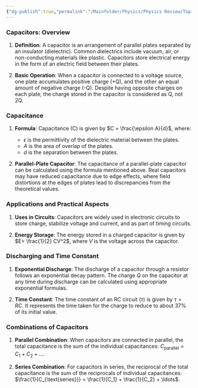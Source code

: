 ```yaml
---
{"dg-publish":true,"permalink":"/Mainfolder/Physics/Physics Review/Topics/Capacitance/"}
---
```



### Capacitors: Overview

1. **Definition**: A capacitor is an arrangement of parallel plates separated by an insulator (dielectric). Common dielectrics include vacuum, air, or non-conducting materials like plastic. Capacitors store electrical energy in the form of an electric field between their plates.

2. **Basic Operation**: When a capacitor is connected to a voltage source, one plate accumulates positive charge (+Q), and the other an equal amount of negative charge (-Q). Despite having opposite charges on each plate, the charge stored in the capacitor is considered as Q, not 2Q.

### Capacitance

1. **Formula**: Capacitance (C) is given by $C = \frac{\epsilon A}{d}$, where:
   - $\epsilon$ is the permittivity of the dielectric material between the plates.
   - $A$ is the area of overlap of the plates.
   - $d$ is the separation between the plates.

2. **Parallel-Plate Capacitor**: The capacitance of a parallel-plate capacitor can be calculated using the formula mentioned above. Real capacitors may have reduced capacitance due to edge effects, where field distortions at the edges of plates lead to discrepancies from the theoretical values.

### Applications and Practical Aspects

1. **Uses in Circuits**: Capacitors are widely used in electronic circuits to store charge, stabilize voltage and current, and as part of timing circuits.

2. **Energy Storage**: The energy stored in a charged capacitor is given by $E= \frac{1}{2} CV^2$, where $V$ is the voltage across the capacitor.

### Discharging and Time Constant

1. **Exponential Discharge**: The discharge of a capacitor through a resistor follows an exponential decay pattern. The charge $Q$ on the capacitor at any time during discharge can be calculated using appropriate exponential formulas.

2. **Time Constant**: The time constant of an RC circuit (τ) is given by $\tau = RC$. It represents the time taken for the charge to reduce to about 37% of its initial value.

### Combinations of Capacitors

1. **Parallel Combination**: When capacitors are connected in parallel, the total capacitance is the sum of the individual capacitances: $C_{\text{parallel}} = C_1 + C_2 + \ldots$.

2. **Series Combination**: For capacitors in series, the reciprocal of the total capacitance is the sum of the reciprocals of individual capacitances: $\frac{1}{C_{\text{series}}} = \frac{1}{C_1} + \frac{1}{C_2} + \ldots$.

